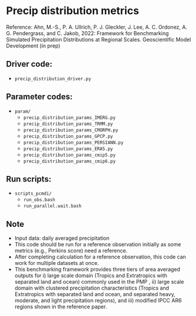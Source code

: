 # Precip distribution metrics

Reference: Ahn, M.-S., P. A. Ullrich, P. J. Gleckler, J. Lee,  A. C. Ordonez, A. G. Pendergrass, and C. Jakob, 2022: Framework for Benchmarking Simulated Precipitation Distributions at Regional Scales. Geoscientific Model Development (in prep)

## Driver code:
- `precip_distribution_driver.py`

## Parameter codes:
- `param/`
  - `precip_distribution_params_IMERG.py`
  - `precip_distribution_params_TRMM.py`
  - `precip_distribution_params_CMORPH.py`
  - `precip_distribution_params_GPCP.py`
  - `precip_distribution_params_PERSIANN.py`
  - `precip_distribution_params_ERA5.py`
  - `precip_distribution_params_cmip5.py`
  - `precip_distribution_params_cmip6.py`

## Run scripts:
- `scripts_pcmdi/`
  - `run_obs.bash`
  - `run_parallel.wait.bash`

## Note
- Input data: daily averaged precipitation
- This code should be run for a reference observation initially as some metrics (e.g., Perkins score) need a reference.
- After completing calculation for a reference observation, this code can work for multiple datasets at once.
- This benchmarking framework provides three tiers of area averaged outputs for i) large scale domain (Tropics and Extratropics with separated land and ocean) commonly used in the PMP , ii) large scale domain with clustered precipitation characteristics (Tropics and Extratropics with separated land and ocean, and separated heavy, moderate, and light precipitation regions), and iii) modified IPCC AR6 regions shown in the reference paper.
